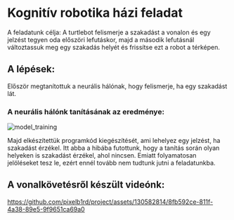 # Kognitív robotika házi feladat

A feladatunk célja:
A turtlebot felismerje a szakadást a vonalon és egy jelzést tegyen oda előszöri lefutáskor, majd a második lefutásnál változtassuk meg egy szakadás helyét és frissítse ezt a robot a térképen.

## A lépések:
Először megtanítottuk a neurális hálónak, hogy felismerje, ha egy szakadást lát.

### A neurális hálónk tanításának az eredménye:
![model_training](https://github.com/pixelb1rd/project/assets/130582814/13606396-2dc7-43f2-9433-bd0ffb510d82)



Majd elkészítettük programkód kiegészítését, ami lehelyez egy jelzést, ha szakadást érzékel.
Itt abba a hibába futottunk, hogy a tanítás során olyan helyeken is szakadást érzékel, ahol nincsen.
Emiatt folyamatosan jelöléseket tesz le, ezért ennél tovább nem tudtunk jutni a feladatunkba.

## A vonalkövetésről készült videónk:
https://github.com/pixelb1rd/project/assets/130582814/8fb592ce-811f-4a38-89e5-9f9651ca69a0



